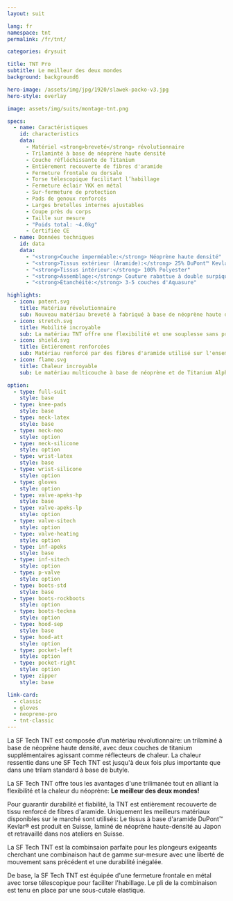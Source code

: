 ```yaml
---
layout: suit

lang: fr
namespace: tnt
permalink: /fr/tnt/

categories: drysuit

title: TNT Pro
subtitle: Le meilleur des deux mondes
background: background6

hero-image: /assets/img/jpg/1920/slawek-packo-v3.jpg
hero-style: overlay

image: assets/img/suits/montage-tnt.png

specs:
  - name: Caractéristiques
    id: characteristics
    data:
      - Matériel <strong>breveté</strong> révolutionnaire
      - Trilaminté à base de néoprène haute densité
      - Couche réfléchissante de Titanium 
      - Entièrement recouverte de fibres d'aramide
      - Fermeture frontale ou dorsale
      - Torse télescopique facilitant l’habillage
      - Fermeture éclair YKK en métal
      - Sur-fermeture de protection
      - Pads de genoux renforcés
      - Larges bretelles internes ajustables
      - Coupe près du corps
      - Taille sur mesure
      - "Poids total: ~4.0kg"
      - Certifiée CE
  - name: Données techniques
    id: data
    data:
      - "<strong>Couche imperméable:</strong> Néoprène haute densité"
      - "<strong>Tissus extérieur (Aramide):</strong> 25% DuPont™ Kevlar® / 75% Nylon"
      - "<strong>Tissus intérieur:</strong> 100% Polyester"
      - "<strong>Assemblage:</strong> Couture rabattue à double surpiqure"
      - "<strong>Étanchéité:</strong> 3-5 couches d'Aquasure"

highlights:
  - icon: patent.svg
    title: Matériau révolutionnaire
    sub: Nouveau matériau breveté à fabriqué à base de néoprène haute densité
  - icon: stretch.svg
    title: Mobilité incroyable
    sub: La matériau TNT offre une flexibilité et une souplesse sans précédent
  - icon: shield.svg
    title: Entièrement renforcées
    sub: Matériau renforcé par des fibres d'aramide utilisé sur l'ensemble de la combinaison
  - icon: flame.svg
    title: Chaleur incroyable
    sub: Le matériau multicouche à base de néoprène et de Titanium Alpha est jusqu'à deux fois plus chaud qu'un trilaminé classique

option:
  - type: full-suit
    style: base
  - type: knee-pads
    style: base
  - type: neck-latex
    style: base
  - type: neck-neo
    style: option
  - type: neck-silicone
    style: option
  - type: wrist-latex
    style: base
  - type: wrist-silicone
    style: option
  - type: gloves
    style: option
  - type: valve-apeks-hp
    style: base
  - type: valve-apeks-lp
    style: option
  - type: valve-sitech
    style: option
  - type: valve-heating
    style: option
  - type: inf-apeks
    style: base
  - type: inf-sitech
    style: option
  - type: p-valve
    style: option
  - type: boots-std
    style: base
  - type: boots-rockboots
    style: option
  - type: boots-teckna
    style: option
  - type: hood-sep
    style: base
  - type: hood-att
    style: option
  - type: pocket-left
    style: option
  - type: pocket-right
    style: option
  - type: zipper
    style: base

link-card:
  - classic
  - gloves
  - neoprene-pro
  - tnt-classic
---
```

La SF Tech TNT est composée d’un matériau révolutionnaire: un trilaminé à base de néoprène haute densité, avec deux couches de titanium supplémentaires agissant comme réflecteurs de chaleur. La chaleur ressentie dans une SF Tech TNT est jusqu'à deux fois plus importante que dans une trilam standard à base de butyle.

La SF Tech TNT offre tous les avantages d'une trilimanée tout en alliant la flexibilité et la chaleur du néoprène: <strong>Le meilleur des deux mondes!</strong>

Pour guarantir durabilité et fiabilité, la TNT est entièrement recouverte de tissu renforcé de fibres d'aramide. Uniquement les meilleurs matériaux disponibles sur le marché sont utilisés: Le tissus à base d'aramide DuPont™ Kevlar® est produit en Suisse, laminé de néoprène haute-densité au Japon et retravaillé dans nos ateliers en Suisse.

La SF Tech TNT est la combinsaion parfaite pour les plongeurs exigeants cherchant une combinaison haut de gamme sur-mesure avec une liberté de mouvement sans précédent et une durabilité inégalée.

De base, la SF Tech TNT est équipée d'une fermeture frontale en métal avec torse télescopique pour faciliter l'habillage. Le pli de la combinaison est tenu en place par une sous-cutale elastique.
